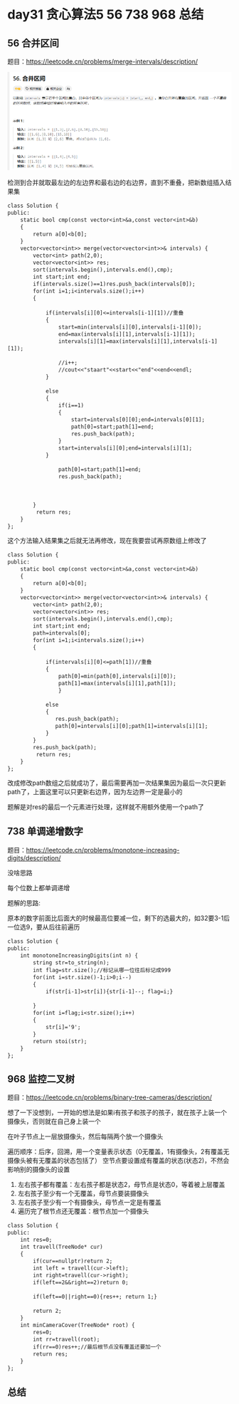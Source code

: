 # day31 贪心算法5 56 738 968 总结

## 56 合并区间
题目：https://leetcode.cn/problems/merge-intervals/description/

![alt text](images/image-25.png)

检测到合并就取最左边的左边界和最右边的右边界，直到不重叠，把新数组插入结果集

```
class Solution {
public:
    static bool cmp(const vector<int>&a,const vector<int>&b)
    {
        return a[0]<b[0];
    }
    vector<vector<int>> merge(vector<vector<int>>& intervals) {
        vector<int> path(2,0);
        vector<vector<int>> res;
        sort(intervals.begin(),intervals.end(),cmp);
        int start;int end;
        if(intervals.size()==1)res.push_back(intervals[0]);
        for(int i=1;i<intervals.size();i++)
        {
            
            if(intervals[i][0]<=intervals[i-1][1])//重叠
            {
                start=min(intervals[i][0],intervals[i-1][0]);
                end=max(intervals[i][1],intervals[i-1][1]);
                intervals[i][1]=max(intervals[i][1],intervals[i-1][1]);
                
                //i++;
                //cout<<"staart"<<start<<"end"<<end<<endl;
            }
            
            else
            {
                if(i==1)
                {
                    start=intervals[0][0];end=intervals[0][1];
                    path[0]=start;path[1]=end;
                    res.push_back(path);
                }
                start=intervals[i][0];end=intervals[i][1];
            }

                path[0]=start;path[1]=end;
                res.push_back(path);
            

           
        }    
         return res;
    }
};
```
这个方法输入结果集之后就无法再修改，现在我要尝试再原数组上修改了
```
class Solution {
public:
    static bool cmp(const vector<int>&a,const vector<int>&b)
    {
        return a[0]<b[0];
    }
    vector<vector<int>> merge(vector<vector<int>>& intervals) {
        vector<int> path(2,0);
        vector<vector<int>> res;
        sort(intervals.begin(),intervals.end(),cmp);
        int start;int end;
        path=intervals[0];
        for(int i=1;i<intervals.size();i++)
        {
            
            if(intervals[i][0]<=path[1])//重叠
            {
                path[0]=min(path[0],intervals[i][0]);
                path[1]=max(intervals[i][1],path[1]);
                }
            
            else
            {
               res.push_back(path);
               path[0]=intervals[i][0];path[1]=intervals[i][1];
            }
        }    
        res.push_back(path);
         return res;
    }
};
```
改成修改path数组之后就成功了，最后需要再加一次结果集因为最后一次只更新path了，上面这里可以只更新右边界，因为左边界一定是最小的

题解是对res的最后一个元素进行处理，这样就不用额外使用一个path了

## 738 单调递增数字
题目：https://leetcode.cn/problems/monotone-increasing-digits/description/

没啥思路

每个位数上都单调递增

题解的思路:

原本的数字前面比后面大的时候最高位要减一位，剩下的选最大的，如32要3-1后一位选9，要从后往前遍历

```
class Solution {
public:
    int monotoneIncreasingDigits(int n) {
        string str=to_string(n);
        int flag=str.size();//标记从哪一位往后标记成999
        for(int i=str.size()-1;i>0;i--)
        {
            if(str[i-1]>str[i]){str[i-1]--; flag=i;}

        }
        for(int i=flag;i<str.size();i++)
        {
            str[i]='9';
        }
        return stoi(str);
    }
};
```
## 968 监控二叉树
题目：https://leetcode.cn/problems/binary-tree-cameras/description/

想了一下没想到，一开始的想法是如果i有孩子和孩子的孩子，就在孩子上装一个摄像头，否则就在自己身上装一个

在叶子节点上一层放摄像头，然后每隔两个放一个摄像头

遍历顺序：后序，回溯，用一个变量表示状态（0无覆盖，1有摄像头，2有覆盖无摄像头被有无覆盖的状态包括了）
空节点要设置成有覆盖的状态(状态2)，不然会影响别的摄像头的设置

1. 左右孩子都有覆盖：左右孩子都是状态2，母节点是状态0，等着被上层覆盖
2. 左右孩子至少有一个无覆盖，母节点要装摄像头
3. 左右孩子至少有一个有摄像头，母节点一定是有覆盖
4. 遍历完了根节点还无覆盖：根节点加一个摄像头

```
class Solution {
public:
    int res=0;
    int travell(TreeNode* cur)
    {
        if(cur==nullptr)return 2;
        int left = travell(cur->left);
        int right=travell(cur->right);
        if(left==2&&right==2)return 0;
        
        if(left==0||right==0){res++; return 1;}

        return 2;
    } 
    int minCameraCover(TreeNode* root) {
        res=0;
        int rr=travell(root);
        if(rr==0)res++;//最后根节点没有覆盖还要加一个
        return res;
    }
};
```
## 总结